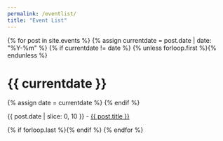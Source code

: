 ```yaml
---
permalink: /eventlist/
title: "Event List"
---
```


<div id="dates3">
{% for post in site.events %}
  {% assign currentdate = post.date | date: "%Y-%m" %}
  {% if currentdate != date %}
    {% unless forloop.first %}{% endunless %}
    <h1 id="y{{post.date | date: "%Y-%m"}}">{{ currentdate }}</h1>
    {% assign date = currentdate %}
  {% endif %}
    <p>{{ post.date | slice: 0, 10 }} - <a href="/HPC-SIG/{{ post.url }}">{{ post.title }}</a></p>
  {% if forloop.last %}{% endif %}
{% endfor %}
</div>
